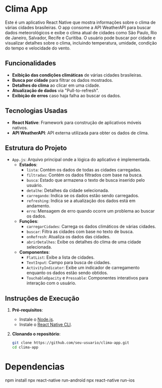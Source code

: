 # Clima App

Este é um aplicativo React Native que mostra informações sobre o clima de várias cidades brasileiras. O app consome a API WeatherAPI para buscar dados meteorológicos e exibe o clima atual de cidades como São Paulo, Rio de Janeiro, Salvador, Recife e Curitiba. O usuário pode buscar por cidade e visualizar detalhes sobre o clima, incluindo temperatura, umidade, condição do tempo e velocidade do vento.

## Funcionalidades

- **Exibição das condições climáticas** de várias cidades brasileiras.
- **Busca por cidade** para filtrar os dados mostrados.
- **Detalhes do clima** ao clicar em uma cidade.
- **Atualização de dados** via "Pull-to-refresh".
- **Exibição de erros** caso haja falha ao buscar os dados.

## Tecnologias Usadas

- **React Native**: Framework para construção de aplicativos móveis nativos.
- **API WeatherAPI**: API externa utilizada para obter os dados de clima.

## Estrutura do Projeto

- `App.js`: Arquivo principal onde a lógica do aplicativo é implementada.
  - **Estados**:
    - `lista`: Contém os dados de todas as cidades carregadas.
    - `filtradas`: Contém os dados filtrados com base na busca.
    - `busca`: Estado que armazena o texto de busca inserido pelo usuário.
    - `detalhe`: Detalhes da cidade selecionada.
    - `carregando`: Indica se os dados estão sendo carregados.
    - `refreshing`: Indica se a atualização dos dados está em andamento.
    - `erro`: Mensagem de erro quando ocorre um problema ao buscar os dados.
  - **Funções**:
    - `carregarCidades`: Carrega os dados climáticos de várias cidades.
    - `buscar`: Filtra as cidades com base no texto de busca.
    - `onRefresh`: Atualiza os dados das cidades.
    - `abrirDetalhes`: Exibe os detalhes do clima de uma cidade selecionada.
  - **Componentes**:
    - `FlatList`: Exibe a lista de cidades.
    - `TextInput`: Campo para busca de cidades.
    - `ActivityIndicator`: Exibe um indicador de carregamento enquanto os dados estão sendo obtidos.
    - `TouchableOpacity` e `Pressable`: Componentes interativos para interação com o usuário.
  
## Instruções de Execução

1. **Pré-requisitos**:
   - Instale o [Node.js](https://nodejs.org/).
   - Instale o [React Native CLI](https://reactnative.dev/docs/environment-setup).

2. **Clonando o repositório**:
   ```bash
   git clone https://github.com/seu-usuario/clima-app.git
   cd clima-app
# Dependencias
npm install
npx react-native run-android
npx react-native run-ios
